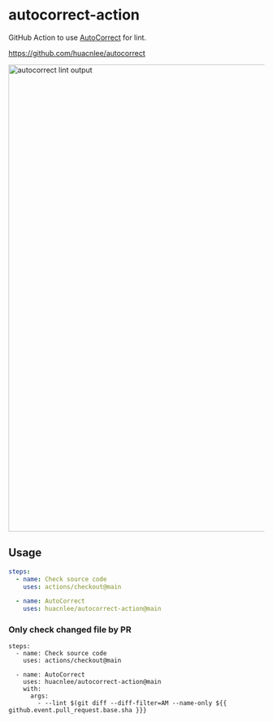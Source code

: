 # autocorrect-action

GitHub Action to use [AutoCorrect](https://github.com/huacnlee/autocorrect) for lint.

https://github.com/huacnlee/autocorrect

<img width="920" alt="autocorrect lint output" src="https://user-images.githubusercontent.com/5518/191889781-6372ecef-426a-4c67-a1f3-790f8117808e.png">

## Usage

```yml
steps:
  - name: Check source code
    uses: actions/checkout@main

  - name: AutoCorrect
    uses: huacnlee/autocorrect-action@main
```

### Only check changed file by PR

```
steps:
  - name: Check source code
    uses: actions/checkout@main

  - name: AutoCorrect
    uses: huacnlee/autocorrect-action@main
    with:
      args:
        - --lint $(git diff --diff-filter=AM --name-only ${{ github.event.pull_request.base.sha }}}
```
